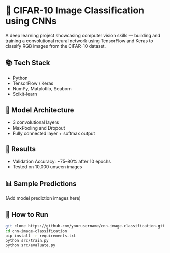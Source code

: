 
# 🧠 CIFAR-10 Image Classification using CNNs

A deep learning project showcasing computer vision skills — building and training a convolutional neural network using TensorFlow and Keras to classify RGB images from the CIFAR-10 dataset.

## 📚 Tech Stack
- Python
- TensorFlow / Keras
- NumPy, Matplotlib, Seaborn
- Scikit-learn

## 🧩 Model Architecture
- 3 convolutional layers
- MaxPooling and Dropout
- Fully connected layer + softmax output

## 🧪 Results
- Validation Accuracy: ~75–80% after 10 epochs
- Tested on 10,000 unseen images

## 📊 Sample Predictions
(Add model prediction images here)

## 🚀 How to Run
```bash
git clone https://github.com/yourusername/cnn-image-classification.git
cd cnn-image-classification
pip install -r requirements.txt
python src/train.py
python src/evaluate.py
```

